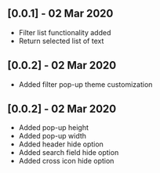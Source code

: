 ## [0.0.1] - 02 Mar 2020

* Filter list functionality added
* Return selected list of text

## [0.0.2] - 02 Mar 2020

* Added filter pop-up theme customization 

## [0.0.2] - 02 Mar 2020

* Added pop-up height
* Added pop-up width
* Added header hide option
* Added search field hide option
* Added cross icon hide option

